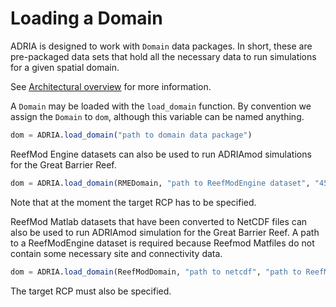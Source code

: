 # Loading a Domain

ADRIA is designed to work with `Domain` data packages.
In short, these are pre-packaged data sets that hold all the necessary data to run
simulations for a given spatial domain.

See [Architectural overview](@ref) for more information.

A `Domain` may be loaded with the `load_domain` function.
By convention we assign the `Domain` to `dom`, although this variable can be named anything.

```julia
dom = ADRIA.load_domain("path to domain data package")
```

ReefMod Engine datasets can also be used to run ADRIAmod simulations for the Great Barrier
Reef.

```julia
dom = ADRIA.load_domain(RMEDomain, "path to ReefModEngine dataset", "45")
```

Note that at the moment the target RCP has to be specified.

ReefMod Matlab datasets that have been converted to NetCDF files can also be used to run
ADRIAmod simulation for the Great Barrier Reef. A path to a ReefModEngine dataset is required
because Reefmod Matfiles do not contain some necessary site and connectivity data.

```julia
dom = ADRIA.load_domain(ReefModDomain, "path to netcdf", "path to ReefModEngine dataset", "45")
```

The target RCP must also be specified.
